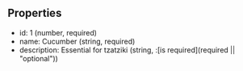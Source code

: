 ## Properties

- id: 1 (number, required)
- name: Cucumber (string, required)
- description: Essential for tzatziki (string, :[is required](required || "optional"))
